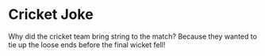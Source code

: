 # Cricket Joke

Why did the cricket team bring string to the match?
Because they wanted to tie up the loose ends before the final wicket fell!
